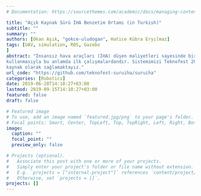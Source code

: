 ```yaml
---
# Documentation: https://sourcethemes.com/academic/docs/managing-content/

title: "Açık Kaynak Sürü İHA Benzetim Ortamı (in Turkish)"
subtitle: ""
summary: ""
authors: [Okan Aşık, "gokce-uludogan", Hatice Kübra Eryılmaz]
tags: [UAV, simulation, ROS, Gazebo
]
abstract: "İnsansız hava araçları (İHA) düşen maliyetleri sayesinde bir çok alanda kullanılabilmektedir. En önemli uygulama alanlarından birisi de sürü sistemleridir. Sürü sistemlerindeki en büyük güçlüklerden birisi sistem testleridir. Bu testler sürü İHA sistemleri için daha da zor olmaktadır. Bu sebeple sürü İHA sistemlerinin testleri genellikle benzetim ortamında yapılmaktadır. Bu benzetim ortamları genellikle belirli bir araştırma alanı ve araştırma grubu için tasarlanmaktadır. Bu çalışmada genel amaçlı benzetim ortamı olan Gazebo’yu kullanarak açık kaynak bir sürü İHA benzetim ortamı sunuyoruz. ROS ile desteklenen sistemimiz geliştirmeye açık ve modüler bir kıyaslama sistemi sunmaktadır. Genel bir benzetim ortamı
kullanmasıyla bu anlamda ilk çalışmalardandır. Sistemimizi Teknofest 2018 yarışmasında test ettik. Yarışan takımların kodlarını ve yarışma senaryolarını sürü İHA sistemi ile birlikte açık
kaynak olarak sağlamaktayız."
url_code: "https://github.com/teknofest-suruiha/suruiha"
categories: [Robotics]
date: 2019-06-28T14:10:27+03:00
lastmod: 2019-09-15T14:10:27+03:00
featured: false
draft: false

# Featured image
# To use, add an image named `featured.jpg/png` to your page's folder.
# Focal points: Smart, Center, TopLeft, Top, TopRight, Left, Right, BottomLeft, Bottom, BottomRight.
image:
  caption: ""
  focal_point: ""
  preview_only: false

# Projects (optional).
#   Associate this post with one or more of your projects.
#   Simply enter your project's folder or file name without extension.
#   E.g. `projects = ["internal-project"]` references `content/project/deep-learning/index.md`.
#   Otherwise, set `projects = []`.
projects: []
---
```



